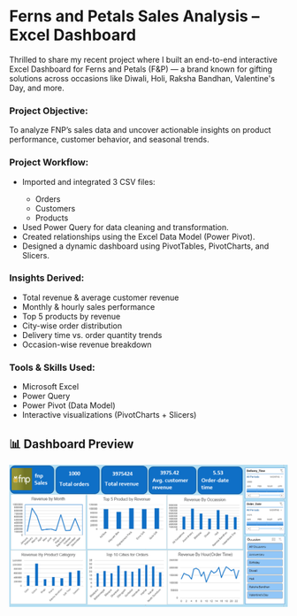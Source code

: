 <h1>
 Ferns and Petals Sales Analysis – Excel Dashboard
</h1>

<p>
Thrilled to share my recent project where I built an end-to-end interactive Excel Dashboard for Ferns and Petals (F&P) — a brand known for gifting solutions across occasions like Diwali, Holi, Raksha Bandhan, Valentine's Day, and more.
</p>

<h3>
Project Objective:
</h3>
<p>
To analyze FNP’s sales data and uncover actionable insights on product performance, customer behavior, and seasonal trends.
</p>
 
<h3>
Project Workflow:
</h3>
<ul>
<li>Imported and integrated 3 CSV files:</li>
   <ul>
    <li>Orders</li>
    <li>Customers</li>
    <li>Products</li>
   </ul>
<li>Used Power Query for data cleaning and transformation.</li>
<li>Created relationships using the Excel Data Model (Power Pivot).</li>
<li>Designed a dynamic dashboard using PivotTables, PivotCharts, and Slicers.</li>
</ul>
 
<h3>
Insights Derived:
</h3>
<ul>
<li>Total revenue & average customer revenue</li>
<li>Monthly & hourly sales performance</li>
<li>Top 5 products by revenue</li>
<li>City-wise order distribution</li>
<li>Delivery time vs. order quantity trends</li>
<li>Occasion-wise revenue breakdown</li>
</ul>
 
<h3>
Tools & Skills Used:
</h3>
<ul>
  <li>Microsoft Excel</li>
  <li>Power Query</li>
  <li>Power Pivot (Data Model)</li>
  <li>Interactive visualizations (PivotCharts + Slicers)</li>
</ul>


## 📊 Dashboard Preview
![Dashboard](https://github.com/shaifalijain789/Fern-and-Petal-Sales-Analysis/blob/main/dashboard.PNG?raw=true)

